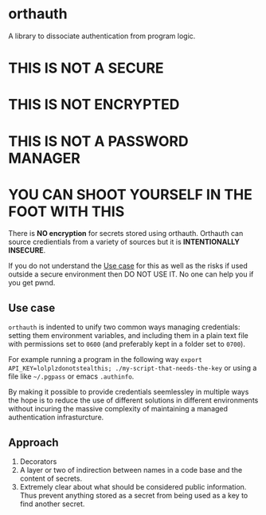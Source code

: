# orthauth
A library to dissociate authentication from program logic.

# THIS IS NOT A SECURE
# THIS IS NOT ENCRYPTED
# THIS IS NOT A PASSWORD MANAGER
# YOU CAN SHOOT YOURSELF IN THE FOOT WITH THIS
There is **NO encryption** for secrets stored using orthauth.
Orthauth can source credientials from a variety of sources
but it is **INTENTIONALLY INSECURE**.

If you do not understand the [Use case](#use-case) for this as well as the
risks if used outside a secure environment then DO NOT USE IT.
No one can help you if you get pwnd.

## Use case
`orthauth` is indented to unify two common ways managing credentials:
setting them environment variables, and including them in a plain text
file with permissions set to `0600` (and preferably kept in a folder
set to `0700`).

For example running a program in the following way
`export API_KEY=lolplzdonotstealthis; ./my-script-that-needs-the-key`
or using a file like `~/.pgpass` or emacs `.authinfo`.

By making it possible to provide credentials seemlessley in multiple ways
the hope is to reduce the use of different solutions in different environments
without incuring the massive complexity of maintaining a managed authentication
infrasturcture.

## Approach
1. Decorators  
2. A layer or two of indirection between names in a code base and the content of secrets.
3. Extremely clear about what should be considered public information. Thus prevent anything
stored as a secret from being used as a key to find another secret.
